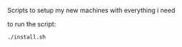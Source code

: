 Scripts to setup my new machines with everything i need

to run the script:
```shell
./install.sh
```

